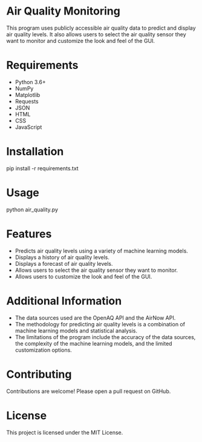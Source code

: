 # Air Quality Monitoring

This program uses publicly accessible air quality data to predict and display air quality levels. It also allows users to select the air quality sensor they want to monitor and customize the look and feel of the GUI.

# Requirements

* Python 3.6+
* NumPy
* Matplotlib
* Requests
* JSON
* HTML
* CSS
* JavaScript

# Installation


pip install -r requirements.txt


# Usage


python air_quality.py


# Features

* Predicts air quality levels using a variety of machine learning models.
* Displays a history of air quality levels.
* Displays a forecast of air quality levels.
* Allows users to select the air quality sensor they want to monitor.
* Allows users to customize the look and feel of the GUI.

# Additional Information

* The data sources used are the OpenAQ API and the AirNow API.
* The methodology for predicting air quality levels is a combination of machine learning models and statistical analysis.
* The limitations of the program include the accuracy of the data sources, the complexity of the machine learning models, and the limited customization options.

# Contributing

Contributions are welcome! Please open a pull request on GitHub.

# License

This project is licensed under the MIT License.
